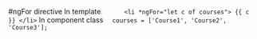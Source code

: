 #ngFor directive
In template
`      <li *ngFor="let c of courses">
         {{ c }}
       </li>`
In component class
`  courses = ['Course1', 'Course2', 'Course3'];`
